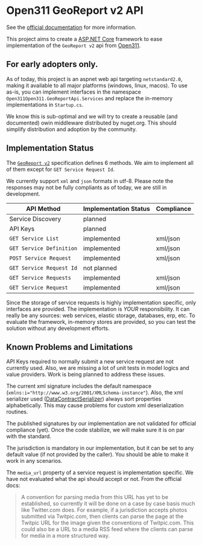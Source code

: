 # Open311 GeoReport v2 API

See the [official documentation](http://wiki.open311.org/GeoReport_v2/) for more information.

This project aims to create a [ASP.NET Core](https://docs.microsoft.com/en-ca/aspnet/core/)
framework to ease implementation of the `GeoReport v2` api from [Open311](http://www.open311.org/).

## For early adopters only.

As of today, this project is an aspnet web api targeting `netstandard2.0`,
making it available to all major platforms (windows, linux, macos).
To use as-is, you can implement interfaces in the namespace `Open311Open311.GeoReportApi.Services`
and replace the in-memory implementations in `Startup.cs`.

We know this is sub-optimal and we will try to create a reusable (and documented)
owin middleware distributed by nuget.org. This should simplify distribution
and adoption by the community.

## Implementation Status

The [`GeoReport v2`](http://wiki.open311.org/GeoReport_v2/) specification defines 6 methods.
We aim to implement all of them except for `GET Service Request Id`.

We currently support `xml` and `json` formats in utf-8. Please note the responses may not be fully
compliants as of today, we are still in development.

| API Method               | Implementation Status | Compliance |
|--------------------------|-----------------------|------------|
| Service Discovery        | planned               |            |
| API Keys                 | planned               |            |
| `GET Service List`       | implemented           | xml/json   |
| `GET Service Definition` | implemented           | xml/json   |
| `POST Service Request`   | implemented           | xml/json   |
| `GET Service Request Id` | not planned           |            |
| `GET Service Requests`   | implemented           | xml/json   |
| `GET Service Request`    | implemented           | xml/json   |

Since the storage of service requests is highly implementation specific, only interfaces are provided.
The implementation is *YOUR* responsibility. It can really be any sources: web services, elastic storage,
databases, erp, etc.  To evaluate the framework, in-memory stores are provided, so you can test the
solution without any development efforts.

## Known Problems and Limitations

API Keys required to normally submit a new service request are not currently used.
Also, we are missing a lot of unit tests in model logics and value providers.
Work is being planned to address these issues.

The current xml signature includes the default namespace (`xmlns:i="http://www.w3.org/2001/XMLSchema-instance"`).
Also, the xml serializer used ([DataContractSerializer](https://msdn.microsoft.com/en-us/library/system.runtime.serialization.datacontractserializer(v=vs.110).aspx))
always sort properties alphabetically. This may cause problems for custom xml deserialization routines.

The published signatures by our implementation are not validated for official compliance (yet).
Once the code stabilize, we will make sure it is on par with the standard.

The jurisdiction is mandatory in our implementation, but it can be set to any default value
(if not provided by the caller). You should be able to make it work in any scenarios.

The `media_url` property of a service request is implementation specific. We have not evaluated
what the api should accept or not.  From the official docs:

> A convention for parsing media from this URL has yet to be established, so currently
> it will be done on a case by case basis much like Twitter.com does. For example,
> if a jurisdiction accepts photos submitted via Twitpic.com, then clients can parse the
> page at the Twitpic URL for the image given the conventions of Twitpic.com.
> This could also be a URL to a media RSS feed where the clients can parse for media
> in a more structured way.

